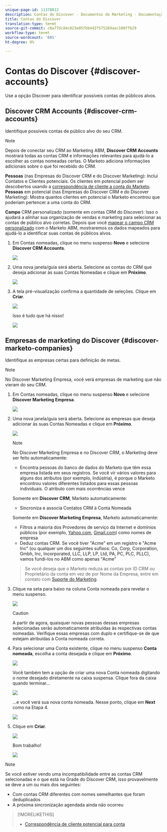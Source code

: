 ```yaml
---
unique-page-id: 11378812
description: Contas do Discover - Documentos do Marketing - Documentação do produto
title: Contas do Discover
translation-type: tm+mt
source-git-commit: c8a77dc84c023e05fbb442f575269aac108ffb29
workflow-type: tm+mt
source-wordcount: '601'
ht-degree: 0%

---
```



# Contas do Discover {#discover-accounts}

Use a opção Discover para identificar possíveis contas de públicos alvos.

## Discover CRM Accounts {#discover-crm-accounts}

Identifique possíveis contas de público alvo do seu CRM.

>[!NOTE]
>
>Depois de conectar seu CRM ao Marketing ABM, **Discover CRM Accounts** mostrará todas as contas CRM e informações relevantes para ajudá-lo a escolher as contas nomeadas certas. O Marketo adiciona informações adicionais sobre o que foi recebido do CRM.

**Pessoas**  (nas Empresas do Discover CRM e do Discover Marketing): Inclui Contatos e Clientes potenciais. Os clientes em potencial podem ser descobertos usando a [correspondência de cliente a conta do Marketo](http://docs.marketo.com/display/DOCS/Lead+to+Account+Matching). **Pessoas**  em potencial (nas Empresas do Discover CRM e do Discover Marketing): Mostra quantos clientes em potencial o Marketo encontrou que poderiam pertencer a uma conta do CRM.

**Campo**  CRM personalizado (somente em contas CRM do Discover): Isso o ajudará a alinhar sua organização de vendas e marketing para selecionar as contas de público alvo corretas. Depois que você [mapear o campo CRM personalizado](http://docs.marketo.com/x/1wnG) com o Marketo ABM, mostraremos os dados mapeados para ajudá-lo a identificar suas contas de públicos alvos.

1. Em Contas nomeadas, clique no menu suspenso **Novo** e selecione **Discover CRM Accounts**.

   ![](assets/disc-crm-one.png)

1. Uma nova janela/guia será aberta. Selecione as contas do CRM que deseja adicionar às suas Contas Nomeadas e clique em **Próximo**.

   ![](assets/disc-crm-two.png)

1. A tela pré-visualização confirma a quantidade de seleções. Clique em **Criar**.

   ![](assets/disc-three.png)

   Isso é tudo que há nisso!

   ![](assets/disc-four.png)

## Empresas de marketing do Discover {#discover-marketo-companies}

Identifique as empresas certas para definição de metas.

>[!NOTE]
>
>No Discover Marketing Empresa, você verá empresas de marketing que não vieram do seu CRM.

1. Em Contas nomeadas, clique no menu suspenso **Novo** e selecione **Discover Marketing Empresa**.

   ![](assets/one-1.png)

1. Uma nova janela/guia será aberta. Selecione as empresas que deseja adicionar às suas Contas Nomeadas e clique em **Próximo**.

   ![](assets/disc-comp-two.png)

   >[!NOTE]
   >
   >No Discover Marketing Empresa e no Discover CRM, o Marketing deve ser feito automaticamente:
   >
   > * Encontra pessoas do banco de dados do Marketo que têm essa empresa listada em seus registros. Se você vir vários valores para alguns dos atributos (por exemplo, Indústria), é porque o Marketo encontrou valores diferentes listados para essas pessoas individuais. O atributo com mais ocorrências vence
   >
   >Somente em **Discover CRM**, Marketo automaticamente:
   >
   > * Sincroniza e associa Contatos CRM à Conta Nomeada
   >
   >Somente em **Discover Marketing Empresa**, Marketo automaticamente:
   >
   > * Filtros a maioria dos Provedores de serviço da Internet e domínios públicos (por exemplo, [Yahoo.com](https://yahoo.com), [Gmail.com](https://gmail.com)) como nomes de empresa
      >
      > 
   * Deduz contas CRM. Se você tiver &quot;Acme&quot; em um registro e &quot;Acme Inc&quot; (ou qualquer um dos seguintes sufixos: Co, Corp, Corporation, Gmbh, Inc, Incorporated, LLC, LLP, LP, Ltd, PA, PC, PLC, PLLC), vamos fundi-los no ABM como apenas &quot;Acme&quot;
   >
   >Se você deseja que o Marketo reduza as contas por ID CRM ou Proprietário da conta em vez de por Nome da Empresa, entre em contato com [Suporte do Marketing](https://nation.marketo.com/t5/Support/ct-p/Support).

1. Clique na seta para baixo na coluna Conta nomeada para revelar o menu suspenso.

   ![](assets/disc-comp-three.png)

   >[!CAUTION]
   >
   >A partir de agora, quaisquer novas pessoas dessas empresas selecionadas serão automaticamente atribuídas às respectivas contas nomeadas. Verifique essas empresas com duplo e certifique-se de que estejam atribuídas à Conta nomeada correta.

1. Para selecionar uma Conta existente, clique no menu suspenso **Conta nomeada**, escolha a conta desejada e clique em **Próximo**.

   ![](assets/disc-comp-four.png)

   Você também tem a opção de criar uma nova Conta nomeada digitando o nome desejado diretamente na caixa suspensa. Clique fora da caixa quando terminar...

   ![](assets/disc-comp-five.png)

   ...e você verá sua nova conta nomeada. Nesse ponto, clique em **Next** como na Etapa 4.

   ![](assets/disc-comp-six.png)

1. Clique em **Criar**.

   ![](assets/disc-comp-seven.png)

   Bom trabalho!

   ![](assets/disc-co-six.png)

>[!NOTE]
>
>Se você estiver vendo uma incompatibilidade entre as contas CRM selecionadas e o que está na Grade do Discover CRM, isso provavelmente se deve a um ou mais dos seguintes:
>
>* Com contas CRM diferentes com nomes semelhantes que foram deduplicados
>* A próxima sincronização agendada ainda não ocorreu


>[!MORELIKETHIS]
>
>* [Correspondência de cliente potencial para conta](/help/marketo/product-docs/account-based-marketing/target/named-accounts/lead-to-account-matching.md)

